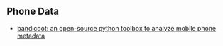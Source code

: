 ## Phone Data
* [bandicoot: an open-source python toolbox to analyze mobile phone metadata](http://bandicoot.mit.edu/)